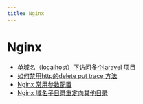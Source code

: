 ```yaml
---
title: Nginx
---
```

# Nginx

- [单域名（localhost）下访问多个laravel 项目](/blogs/posts/nginx/17121.md)    
- [如何禁用http的delete put trace 方法](/blogs/posts/nginx/22650.md)    
- [Nginx 常用参数配置](/blogs/posts/nginx/23915.md)    
- [Nginx 域名子目录重定向其他目录](/blogs/posts/nginx/24990.md)    
